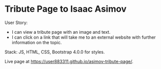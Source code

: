 # Tribute Page to Isaac Asimov

User Story: 
- I can view a tribute page with an image and text.
- I can click on a link that will take me to an external website with further information on the topic.

Stack: JS, HTML, CSS, Bootstrap 4.0.0 for styles. 

Live page at https://user883311.github.io/asimov-tribute-page/. 
